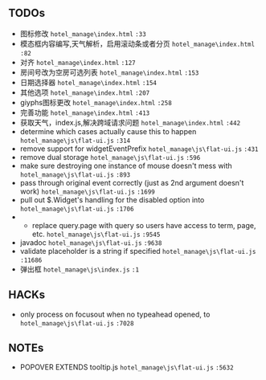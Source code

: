 
## TODOs

- 图标修改 `hotel_manage\index.html` `:33`
- 模态框内容编写,天气解析，启用滚动条或者分页 `hotel_manage\index.html` `:82`
- 对齐 `hotel_manage\index.html` `:127`
- 房间号改为空房可选列表 `hotel_manage\index.html` `:153`
- 日期选择器 `hotel_manage\index.html` `:154`
- 其他选项 `hotel_manage\index.html` `:207`
- giyphs图标更改 `hotel_manage\index.html` `:258`
- 完善功能 `hotel_manage\index.html` `:413`
- 获取天气，index.js,解决跨域请求问题 `hotel_manage\index.html` `:442`
- determine which cases actually cause this to happen `hotel_manage\js\flat-ui.js` `:314`
- remove support for widgetEventPrefix `hotel_manage\js\flat-ui.js` `:431`
- remove dual storage `hotel_manage\js\flat-ui.js` `:596`
- make sure destroying one instance of mouse doesn't mess with `hotel_manage\js\flat-ui.js` `:893`
- pass through original event correctly (just as 2nd argument doesn't work) `hotel_manage\js\flat-ui.js` `:1699`
- pull out $.Widget's handling for the disabled option into `hotel_manage\js\flat-ui.js` `:1706`
- - replace query.page with query so users have access to term, page, etc. `hotel_manage\js\flat-ui.js` `:9545`
- javadoc `hotel_manage\js\flat-ui.js` `:9638`
- validate placeholder is a string if specified `hotel_manage\js\flat-ui.js` `:11686`
- 弹出框 `hotel_manage\js\index.js` `:1`

## HACKs

- only process on focusout when no typeahead opened, to `hotel_manage\js\flat-ui.js` `:7028`

## NOTEs

- POPOVER EXTENDS tooltip.js `hotel_manage\js\flat-ui.js` `:5632`
